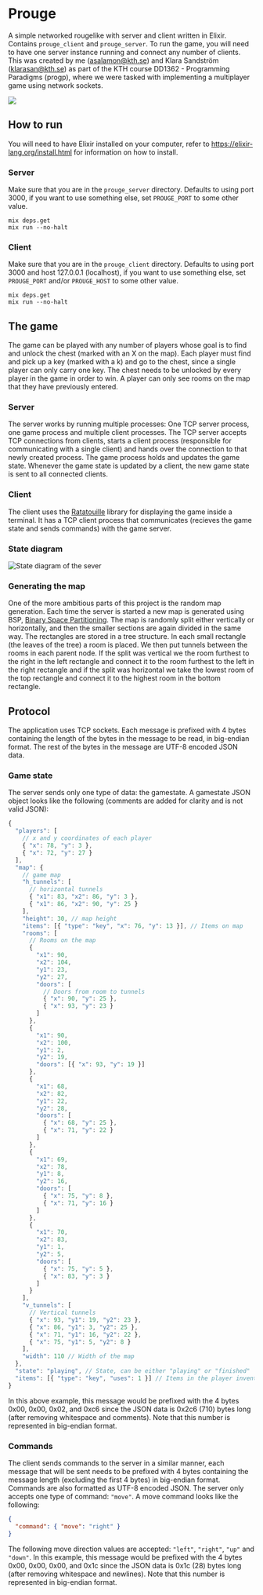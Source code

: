 # Prouge

A simple networked rougelike with server and client written in Elixir. Contains `prouge_client` and `prouge_server`. To run the game, you will need to have one server instance running and connect any number of clients. This was created by me (asalamon@kth.se) and Klara Sandström (klarasan@kth.se) as part of the KTH course DD1362 - Programming Paradigms (progp), where we were tasked with implementing a multiplayer game using network sockets. 

![](images/Screenshot.png)

## How to run

You will need to have Elixir installed on your computer, refer to https://elixir-lang.org/install.html for information on how to install.

### Server

Make sure that you are in the `prouge_server` directory. Defaults to using port 3000, if you want to use something else,
set `PROUGE_PORT` to some other value.

```
mix deps.get
mix run --no-halt
```

### Client

Make sure that you are in the `prouge_client` directory. Defaults to using port 3000 and host 127.0.0.1 (localhost), if you want to use something else, set `PROUGE_PORT` and/or `PROUGE_HOST` to some other value.

```
mix deps.get
mix run --no-halt
```

## The game

The game can be played with any number of players whose goal is to find and unlock the chest (marked with an X on the map). Each player must find and pick up a key (marked with a k) and go to the chest, since a single player can only carry one key. The chest needs to be unlocked by every player in the game in order to win. A player can only see rooms on the map that they have previously entered.

### Server

The server works by running multiple processes: One TCP server process, one game process and multiple client processes. The TCP server accepts TCP connections from clients, starts a client process (responsible for communicating with a single client) and hands over the connection to that newly created process. The game process holds and updates the game state. Whenever the game state is updated by a client, the new game state is sent to all connected clients.

### Client

The client uses the [Ratatouille](https://github.com/ndreynolds/ratatouille) library for displaying the game inside a terminal. It has a TCP client process that communicates (recieves the game state and sends commands) with the game server.

### State diagram
![](images/INETstate_diagram.png "State diagram of the sever")

### Generating the map

One of the more ambitious parts of this project is the random map generation. Each time the server is started a new map is generated using BSP, [Binary Space Partitioning](https://en.wikipedia.org/wiki/Binary_space_partitioning). The map is randomly split either vertically or horizontally, and then the smaller sections are again divided in the same way. The rectangles are stored in a tree structure. In each small rectangle (the leaves of the tree) a room is placed. We then put tunnels between the rooms in each parent node. If the split was vertical we the room furthest to the right in the left rectangle and connect it to the room furthest to the left in the right rectangle and if the split was horizontal we take the lowest room of the top rectangle and connect it to the highest room in the bottom rectangle.

## Protocol

The application uses TCP sockets. Each message is prefixed with 4 bytes containing the length of the bytes in the message to be read, in big-endian format. The rest of the bytes in the message are UTF-8 encoded JSON data.

### Game state

The server sends only one type of data: the gamestate. A gamestate JSON object looks like the following (comments are added for clarity and is not valid JSON):

```js
{
  "players": [
    // x and y coordinates of each player
    { "x": 78, "y": 3 },
    { "x": 72, "y": 27 }
  ],
  "map": {
    // game map
    "h_tunnels": [
      // horizontal tunnels
      { "x1": 83, "x2": 86, "y": 3 },
      { "x1": 86, "x2": 90, "y": 25 }
    ],
    "height": 30, // map height
    "items": [{ "type": "key", "x": 76, "y": 13 }], // Items on map
    "rooms": [
      // Rooms on the map
      {
        "x1": 90,
        "x2": 104,
        "y1": 23,
        "y2": 27,
        "doors": [
          // Doors from room to tunnels
          { "x": 90, "y": 25 },
          { "x": 93, "y": 23 }
        ]
      },
      {
        "x1": 90,
        "x2": 100,
        "y1": 2,
        "y2": 19,
        "doors": [{ "x": 93, "y": 19 }]
      },
      {
        "x1": 68,
        "x2": 82,
        "y1": 22,
        "y2": 28,
        "doors": [
          { "x": 68, "y": 25 },
          { "x": 71, "y": 22 }
        ]
      },
      {
        "x1": 69,
        "x2": 78,
        "y1": 8,
        "y2": 16,
        "doors": [
          { "x": 75, "y": 8 },
          { "x": 71, "y": 16 }
        ]
      },
      {
        "x1": 70,
        "x2": 83,
        "y1": 1,
        "y2": 5,
        "doors": [
          { "x": 75, "y": 5 },
          { "x": 83, "y": 3 }
        ]
      }
    ],
    "v_tunnels": [
      // Vertical tunnels
      { "x": 93, "y1": 19, "y2": 23 },
      { "x": 86, "y1": 3, "y2": 25 },
      { "x": 71, "y1": 16, "y2": 22 },
      { "x": 75, "y1": 5, "y2": 8 }
    ],
    "width": 110 // Width of the map
  },
  "state": "playing", // State, can be either "playing" or "finished"
  "items": [{ "type": "key", "uses": 1 }] // Items in the player inventory, uses is decreased after using it.
}
```

In this above example, this message would be prefixed with the 4 bytes 0x00, 0x00, 0x02, and 0xc6 since the JSON data is 0x2c6 (710) bytes long (after removing whitespace and comments). Note that this number is represented in big-endian format.

### Commands

The client sends commands to the server in a similar manner, each message that will be sent needs to be prefixed with 4 bytes containing the message length (excluding the first 4 bytes) in big-endian format. Commands are also formatted as UTF-8 encoded JSON. The server only accepts one type of command: `"move"`. A move command looks like the following:

```json
{
  "command": { "move": "right" }
}
```
The following move direction values are accepted: `"left"`, `"right"`, `"up"` and `"down"`. In this example, this message would be prefixed with the 4 bytes 0x00, 0x00, 0x00, and 0x1c since the JSON data is 0x1c (28) bytes long (after removing whitespace and newlines). Note that this number is represented in big-endian format.
